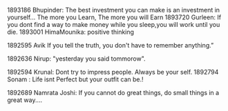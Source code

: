 1893186 Bhupinder: The best investment you can make is an investment in yourself... The more you Learn, The more you will Earn
1893720 Gurleen: If you dont find a way to make money while you sleep,you will work until you die.
1893001 HimaMounika: positive thinking


1892595 Avik If you tell the truth, you don't have to remember anything.”

1892636 Nirup: "yesterday you said tommorow".

1892594 Krunal: Dont try to impress people. Always be your self.
1892794 Sonam : Life isnt Perfect but your outfit can be.!

1892689 Namrata Joshi: If you cannot do great things, do small things in a great way....